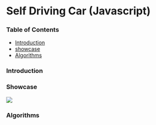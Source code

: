 # Self Driving Car (Javascript)

### Table of Contents
<ul>
    <li><a href="#intro">Introduction</a></li>
    <li><a href="#showcase">showcase</a></li>
    <li><a href="#algorithms">Algorithms</a></li>
</ul>

<h3 id="intro">Introduction</h3>

<h3 id="showcase">Showcase</h3>
<img src="/showcase/self-driving-showcase.gif">


<h3 id="algorithms">Algorithms</h3>

